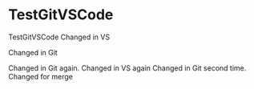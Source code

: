 # TestGitVSCode
TestGitVSCode
Changed in VS

Changed in Git

Changed in Git again.
Changed in VS again
Changed in Git second time.
Changed for merge
